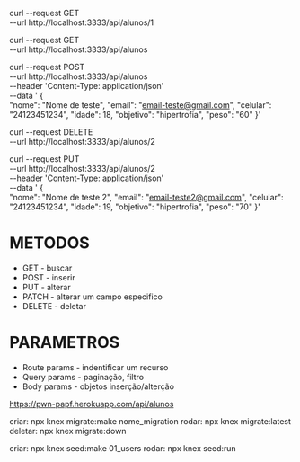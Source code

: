 curl --request GET \
 --url http://localhost:3333/api/alunos/1

curl --request GET \
 --url http://localhost:3333/api/alunos

curl --request POST \
 --url http://localhost:3333/api/alunos \
 --header 'Content-Type: application/json' \
 --data ' {  
 "nome": "Nome de teste",
"email": "email-teste@gmail.com",
"celular": "24123451234",
"idade": 18,
"objetivo": "hipertrofia",
"peso": "60"
}'

curl --request DELETE \
 --url http://localhost:3333/api/alunos/2

curl --request PUT \
 --url http://localhost:3333/api/alunos/2 \
 --header 'Content-Type: application/json' \
 --data ' {  
 "nome": "Nome de teste 2",
"email": "email-teste2@gmail.com",
"celular": "24123451234",
"idade": 19,
"objetivo": "hipertrofia",
"peso": "70"
}'

# METODOS

- GET - buscar
- POST - inserir
- PUT - alterar
- PATCH - alterar um campo especifico
- DELETE - deletar

# PARAMETROS

- Route params - indentificar um recurso
- Query params - paginação, filtro
- Body params - objetos inserção/alterção

https://pwn-papf.herokuapp.com/api/alunos

criar: npx knex migrate:make nome_migration
rodar: npx knex migrate:latest
deletar: npx knex migrate:down

criar: npx knex seed:make 01_users
rodar: npx knex seed:run
